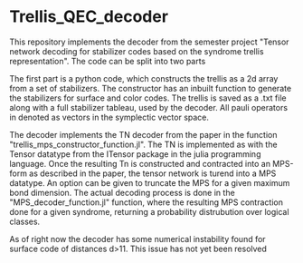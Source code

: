 # Trellis_QEC_decoder

This repository implements the decoder from the semester project "Tensor network decoding for stabilizer codes based on the syndrome trellis representation". The code can be split into two parts

The first part is a python code, which constructs the trellis as a 2d array from a set of stabilizers. The constructor has an inbuilt function to generate the stabilizers for surface and color codes. The trellis is saved as a .txt file along with a full stabilizer tableau, used by the decoder. All pauli operators in denoted as vectors in the symplectic vector space.

The decoder implements the TN decoder from the paper in the function "trellis_mps_constructor_function.jl". The TN is implemented as with the Tensor datatype from the ITensor package in the julia programming language. Once the resulting Tn is constructed and contracted into an MPS-form as described in the paper, the tensor network is turend into a MPS datatype. An option can be given to truncate the MPS for a given maximum bond dimension. The actual decoding process is done in the "MPS_decoder_function.jl" function, where the resulting MPS contraction done for a given syndrome, returning a probability distrubution over logical classes.

As of right now the decoder has some numerical instability found for surface code of distances d>11. This issue has not yet been resolved
